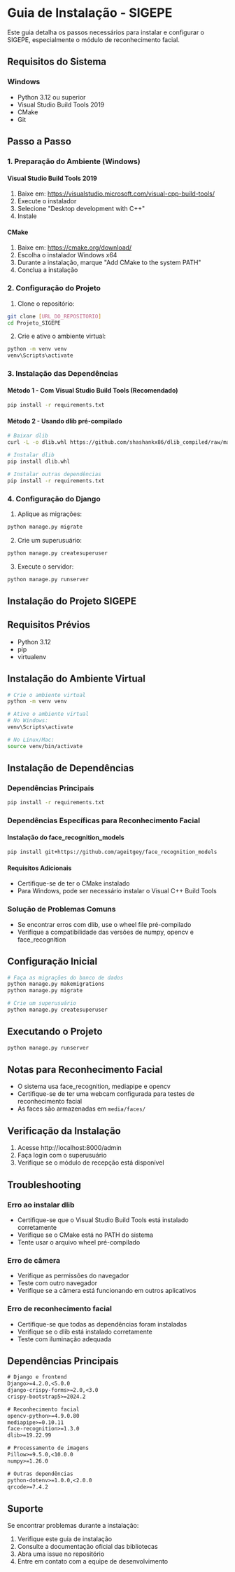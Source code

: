 # Guia de Instalação - SIGEPE

Este guia detalha os passos necessários para instalar e configurar o SIGEPE, especialmente o módulo de reconhecimento facial.

## Requisitos do Sistema

### Windows
- Python 3.12 ou superior
- Visual Studio Build Tools 2019
- CMake
- Git

## Passo a Passo

### 1. Preparação do Ambiente (Windows)

#### Visual Studio Build Tools 2019
1. Baixe em: https://visualstudio.microsoft.com/visual-cpp-build-tools/
2. Execute o instalador
3. Selecione "Desktop development with C++"
4. Instale

#### CMake
1. Baixe em: https://cmake.org/download/
2. Escolha o instalador Windows x64
3. Durante a instalação, marque "Add CMake to the system PATH"
4. Conclua a instalação

### 2. Configuração do Projeto

1. Clone o repositório:
```bash
git clone [URL_DO_REPOSITORIO]
cd Projeto_SIGEPE
```

2. Crie e ative o ambiente virtual:
```bash
python -m venv venv
venv\Scripts\activate
```

### 3. Instalação das Dependências

#### Método 1 - Com Visual Studio Build Tools (Recomendado)
```bash
pip install -r requirements.txt
```

#### Método 2 - Usando dlib pré-compilado
```bash
# Baixar dlib
curl -L -o dlib.whl https://github.com/shashankx86/dlib_compiled/raw/main/dlib-19.22.99-cp39-cp39-win_amd64.whl

# Instalar dlib
pip install dlib.whl

# Instalar outras dependências
pip install -r requirements.txt
```

### 4. Configuração do Django

1. Aplique as migrações:
```bash
python manage.py migrate
```

2. Crie um superusuário:
```bash
python manage.py createsuperuser
```

3. Execute o servidor:
```bash
python manage.py runserver
```

## Instalação do Projeto SIGEPE

## Requisitos Prévios
- Python 3.12
- pip
- virtualenv

## Instalação do Ambiente Virtual

```bash
# Crie o ambiente virtual
python -m venv venv

# Ative o ambiente virtual
# No Windows:
venv\Scripts\activate

# No Linux/Mac:
source venv/bin/activate
```

## Instalação de Dependências

### Dependências Principais
```bash
pip install -r requirements.txt
```

### Dependências Específicas para Reconhecimento Facial

#### Instalação do face_recognition_models
```bash
pip install git+https://github.com/ageitgey/face_recognition_models
```

#### Requisitos Adicionais
- Certifique-se de ter o CMake instalado
- Para Windows, pode ser necessário instalar o Visual C++ Build Tools

### Solução de Problemas Comuns
- Se encontrar erros com dlib, use o wheel file pré-compilado
- Verifique a compatibilidade das versões de numpy, opencv e face_recognition

## Configuração Inicial
```bash
# Faça as migrações do banco de dados
python manage.py makemigrations
python manage.py migrate

# Crie um superusuário
python manage.py createsuperuser
```

## Executando o Projeto
```bash
python manage.py runserver
```

## Notas para Reconhecimento Facial
- O sistema usa face_recognition, mediapipe e opencv
- Certifique-se de ter uma webcam configurada para testes de reconhecimento facial
- As faces são armazenadas em `media/faces/`

## Verificação da Instalação

1. Acesse http://localhost:8000/admin
2. Faça login com o superusuário
3. Verifique se o módulo de recepção está disponível

## Troubleshooting

### Erro ao instalar dlib
- Certifique-se que o Visual Studio Build Tools está instalado corretamente
- Verifique se o CMake está no PATH do sistema
- Tente usar o arquivo wheel pré-compilado

### Erro de câmera
- Verifique as permissões do navegador
- Teste com outro navegador
- Verifique se a câmera está funcionando em outros aplicativos

### Erro de reconhecimento facial
- Certifique-se que todas as dependências foram instaladas
- Verifique se o dlib está instalado corretamente
- Teste com iluminação adequada

## Dependências Principais

```txt
# Django e frontend
Django>=4.2.0,<5.0.0
django-crispy-forms>=2.0,<3.0
crispy-bootstrap5>=2024.2

# Reconhecimento facial
opencv-python>=4.9.0.80
mediapipe>=0.10.11
face-recognition>=1.3.0
dlib>=19.22.99

# Processamento de imagens
Pillow>=9.5.0,<10.0.0
numpy>=1.26.0

# Outras dependências
python-dotenv>=1.0.0,<2.0.0
qrcode>=7.4.2
```

## Suporte

Se encontrar problemas durante a instalação:
1. Verifique este guia de instalação
2. Consulte a documentação oficial das bibliotecas
3. Abra uma issue no repositório
4. Entre em contato com a equipe de desenvolvimento
